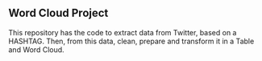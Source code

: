 ## Word Cloud Project

This repository has the code to extract data from Twitter, based on a HASHTAG. Then, from this data, clean, prepare and transform it in a Table and Word Cloud. 

